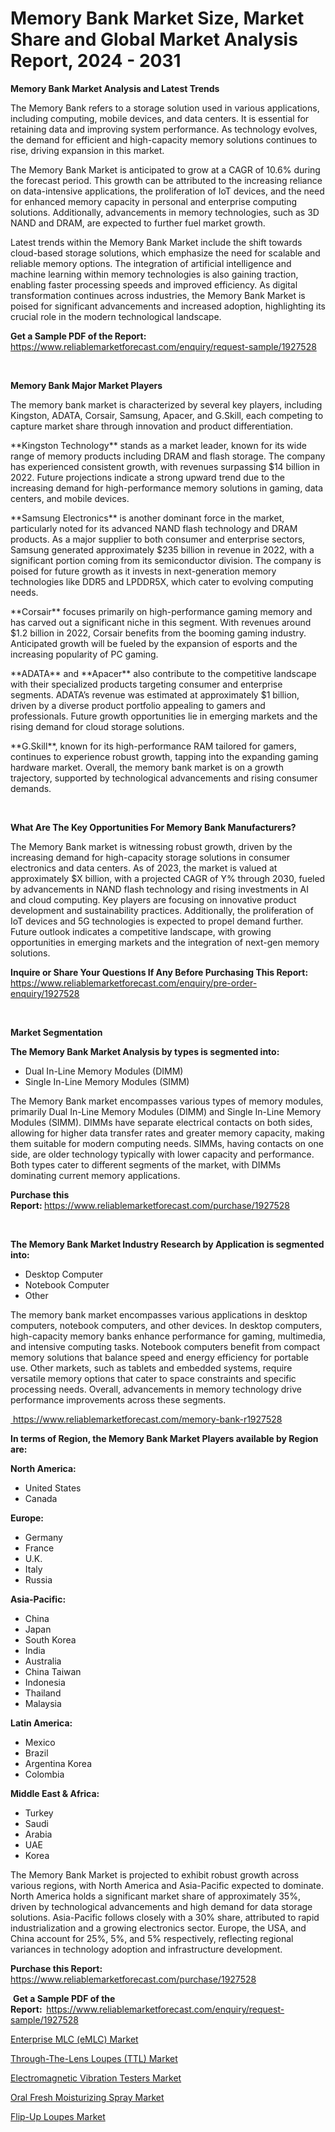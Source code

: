 <p><h1>Memory Bank Market Size, Market Share and Global Market Analysis Report, 2024 - 2031</h1></p><p><strong>Memory Bank Market Analysis and Latest Trends</strong></p>
<p><p>The Memory Bank refers to a storage solution used in various applications, including computing, mobile devices, and data centers. It is essential for retaining data and improving system performance. As technology evolves, the demand for efficient and high-capacity memory solutions continues to rise, driving expansion in this market.</p><p>The Memory Bank Market is anticipated to grow at a CAGR of 10.6% during the forecast period. This growth can be attributed to the increasing reliance on data-intensive applications, the proliferation of IoT devices, and the need for enhanced memory capacity in personal and enterprise computing solutions. Additionally, advancements in memory technologies, such as 3D NAND and DRAM, are expected to further fuel market growth.</p><p>Latest trends within the Memory Bank Market include the shift towards cloud-based storage solutions, which emphasize the need for scalable and reliable memory options. The integration of artificial intelligence and machine learning within memory technologies is also gaining traction, enabling faster processing speeds and improved efficiency. As digital transformation continues across industries, the Memory Bank Market is poised for significant advancements and increased adoption, highlighting its crucial role in the modern technological landscape.</p></p>
<p><strong>Get a Sample PDF of the Report:&nbsp;</strong> <a href="https://www.reliablemarketforecast.com/enquiry/request-sample/1927528?utm_campaign=1733&utm_medium=2&utm_source=Github&utm_content=ia&utm_term=25102024&utm_id=memory-bank">https://www.reliablemarketforecast.com/enquiry/request-sample/1927528</a></p>
<p>&nbsp;</p>
<p><strong>Memory Bank Major Market Players</strong></p>
<p><p>The memory bank market is characterized by several key players, including Kingston, ADATA, Corsair, Samsung, Apacer, and G.Skill, each competing to capture market share through innovation and product differentiation.</p><p>**Kingston Technology** stands as a market leader, known for its wide range of memory products including DRAM and flash storage. The company has experienced consistent growth, with revenues surpassing $14 billion in 2022. Future projections indicate a strong upward trend due to the increasing demand for high-performance memory solutions in gaming, data centers, and mobile devices.</p><p>**Samsung Electronics** is another dominant force in the market, particularly noted for its advanced NAND flash technology and DRAM products. As a major supplier to both consumer and enterprise sectors, Samsung generated approximately $235 billion in revenue in 2022, with a significant portion coming from its semiconductor division. The company is poised for future growth as it invests in next-generation memory technologies like DDR5 and LPDDR5X, which cater to evolving computing needs.</p><p>**Corsair** focuses primarily on high-performance gaming memory and has carved out a significant niche in this segment. With revenues around $1.2 billion in 2022, Corsair benefits from the booming gaming industry. Anticipated growth will be fueled by the expansion of esports and the increasing popularity of PC gaming.</p><p>**ADATA** and **Apacer** also contribute to the competitive landscape with their specialized products targeting consumer and enterprise segments. ADATA’s revenue was estimated at approximately $1 billion, driven by a diverse product portfolio appealing to gamers and professionals. Future growth opportunities lie in emerging markets and the rising demand for cloud storage solutions.</p><p>**G.Skill**, known for its high-performance RAM tailored for gamers, continues to experience robust growth, tapping into the expanding gaming hardware market. Overall, the memory bank market is on a growth trajectory, supported by technological advancements and rising consumer demands.</p></p>
<p>&nbsp;</p>
<p><strong>What Are The Key Opportunities For Memory Bank Manufacturers?</strong></p>
<p><p>The Memory Bank market is witnessing robust growth, driven by the increasing demand for high-capacity storage solutions in consumer electronics and data centers. As of 2023, the market is valued at approximately $X billion, with a projected CAGR of Y% through 2030, fueled by advancements in NAND flash technology and rising investments in AI and cloud computing. Key players are focusing on innovative product development and sustainability practices. Additionally, the proliferation of IoT devices and 5G technologies is expected to propel demand further. Future outlook indicates a competitive landscape, with growing opportunities in emerging markets and the integration of next-gen memory solutions.</p></p>
<p><strong>Inquire or Share Your Questions If Any Before Purchasing This Report:</strong> <a href="https://www.reliablemarketforecast.com/enquiry/pre-order-enquiry/1927528?utm_campaign=1733&utm_medium=2&utm_source=Github&utm_content=ia&utm_term=25102024&utm_id=memory-bank">https://www.reliablemarketforecast.com/enquiry/pre-order-enquiry/1927528</a></p>
<p>&nbsp;</p>
<p><strong>Market Segmentation</strong></p>
<p><strong>The Memory Bank Market Analysis by types is segmented into:</strong></p>
<p><ul><li>Dual In-Line Memory Modules (DIMM)</li><li>Single In-Line Memory Modules (SIMM)</li></ul></p>
<p><p>The Memory Bank market encompasses various types of memory modules, primarily Dual In-Line Memory Modules (DIMM) and Single In-Line Memory Modules (SIMM). DIMMs have separate electrical contacts on both sides, allowing for higher data transfer rates and greater memory capacity, making them suitable for modern computing needs. SIMMs, having contacts on one side, are older technology typically with lower capacity and performance. Both types cater to different segments of the market, with DIMMs dominating current memory applications.</p></p>
<p><strong>Purchase this Report:&nbsp;</strong><a href="https://www.reliablemarketforecast.com/purchase/1927528?utm_campaign=1733&utm_medium=2&utm_source=Github&utm_content=ia&utm_term=25102024&utm_id=memory-bank">https://www.reliablemarketforecast.com/purchase/1927528</a></p>
<p>&nbsp;</p>
<p><strong>The Memory Bank Market Industry Research by Application is segmented into:</strong></p>
<p><ul><li>Desktop Computer</li><li>Notebook Computer</li><li>Other</li></ul></p>
<p><p>The memory bank market encompasses various applications in desktop computers, notebook computers, and other devices. In desktop computers, high-capacity memory banks enhance performance for gaming, multimedia, and intensive computing tasks. Notebook computers benefit from compact memory solutions that balance speed and energy efficiency for portable use. Other markets, such as tablets and embedded systems, require versatile memory options that cater to space constraints and specific processing needs. Overall, advancements in memory technology drive performance improvements across these segments.</p></p>
<p><a href="https://www.reliablemarketforecast.com/memory-bank-r1927528?utm_campaign=1733&utm_medium=2&utm_source=Github&utm_content=ia&utm_term=25102024&utm_id=memory-bank">&nbsp;https://www.reliablemarketforecast.com/memory-bank-r1927528</a></p>
<p><strong>In terms of Region, the Memory Bank Market Players available by Region are:</strong></p>
<p>
    <p> <strong> North America: </strong>
        <ul>
            <li>United States</li>
            <li>Canada</li>
        </ul>
        </p> 
    <p> <strong> Europe: </strong>
        <ul>
            <li>Germany</li>
            <li>France</li>
            <li>U.K.</li>
            <li>Italy</li>
            <li>Russia</li>
        </ul>
        </p> 
    <p> <strong> Asia-Pacific: </strong>
        <ul>
            <li>China</li>
            <li>Japan</li>
            <li>South Korea</li>
            <li>India</li>
            <li>Australia</li>
            <li>China Taiwan</li>
            <li>Indonesia</li>
            <li>Thailand</li>
            <li>Malaysia</li>
        </ul>
        </p> 
    <p> <strong> Latin America: </strong>
        <ul>
            <li>Mexico</li>
            <li>Brazil</li>
            <li>Argentina Korea</li>
            <li>Colombia</li>
        </ul>
        </p> 
    <p> <strong> Middle East & Africa: </strong>
        <ul>
            <li>Turkey</li>
            <li>Saudi</li>
            <li>Arabia</li>
            <li>UAE</li>
            <li>Korea</li>
        </ul>
    </p>
    </p>
<p><p>The Memory Bank Market is projected to exhibit robust growth across various regions, with North America and Asia-Pacific expected to dominate. North America holds a significant market share of approximately 35%, driven by technological advancements and high demand for data storage solutions. Asia-Pacific follows closely with a 30% share, attributed to rapid industrialization and a growing electronics sector. Europe, the USA, and China account for 25%, 5%, and 5% respectively, reflecting regional variances in technology adoption and infrastructure development.</p></p>
<p><strong>Purchase this Report: </strong><a href="https://www.reliablemarketforecast.com/purchase/1927528?utm_campaign=1733&utm_medium=2&utm_source=Github&utm_content=ia&utm_term=25102024&utm_id=memory-bank">https://www.reliablemarketforecast.com/purchase/1927528</a></p>
<p>&nbsp;<strong>Get a Sample PDF of the Report:&nbsp;&nbsp;</strong><a href="https://www.reliablemarketforecast.com/enquiry/request-sample/1927528?utm_campaign=1733&utm_medium=2&utm_source=Github&utm_content=ia&utm_term=25102024&utm_id=memory-bank">https://www.reliablemarketforecast.com/enquiry/request-sample/1927528</a></p>
<p><strong></strong></p>
<p><p><a href="https://github.com/SanjidaMahmud54/Market-Research-Report-List-1/blob/main/enterprise-mlc-emlc-market.md?utm_campaign=1733&utm_medium=2&utm_source=Github&utm_content=ia&utm_term=25102024&utm_id=memory-bank">Enterprise MLC (eMLC) Market</a></p><p><a href="https://www.linkedin.com/pulse/in-depth-analysis-global-through-the-lens-loupes-ttl-market-ugffe?utm_campaign=1733&utm_medium=2&utm_source=Github&utm_content=ia&utm_term=25102024&utm_id=memory-bank">Through-The-Lens Loupes (TTL) Market</a></p><p><a href="https://www.linkedin.com/pulse/electromagnetic-vibration-testers-market-ecosystem-competitive-eqaff?utm_campaign=1733&utm_medium=2&utm_source=Github&utm_content=ia&utm_term=25102024&utm_id=memory-bank">Electromagnetic Vibration Testers Market</a></p><p><a href="https://www.linkedin.com/pulse/pioneering-growth-analyzing-global-oral-fresh-moisturizing-spray-vunef?utm_campaign=1733&utm_medium=2&utm_source=Github&utm_content=ia&utm_term=25102024&utm_id=memory-bank">Oral Fresh Moisturizing Spray Market</a></p><p><a href="https://www.linkedin.com/pulse/flip-up-loupes-market-segmentation-geographical-regions-forcast-y8xze?utm_campaign=1733&utm_medium=2&utm_source=Github&utm_content=ia&utm_term=25102024&utm_id=memory-bank">Flip-Up Loupes Market</a></p></p>